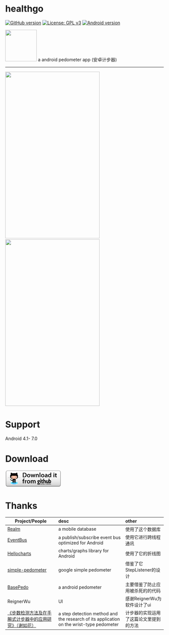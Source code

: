 # healthgo
[![GitHub version](https://img.shields.io/badge/version-1.0.0-blue.svg)](https://github.com/gojuukaze/healthgo/releases/tag/v1.0.0) 
[![License: GPL v3](https://img.shields.io/badge/license-GPL-blue.svg)](https://github.com/gojuukaze/healthgo/blob/master/LICENSE)
[![Android version](https://img.shields.io/badge/android-4.1%2B-blue.svg)]()
  
<img width = "100" height = "100" src="https://github.com/gojuukaze/healthgo/blob/master/pic/ic_launcher.png?raw=true">
a android pedometer app (安卓计步器)

---
<p>
  <a target="_blank" ><img width = "300" height = "529" src="https://github.com/gojuukaze/healthgo/blob/master/pic/1.png?raw=true"></a>
  <a target="_blank" ><img  width = "300" height = "529" src="https://github.com/gojuukaze/healthgo/blob/master/pic/2.png?raw=true"></a>
</p>

# Support
Android 4.1- 7.0

# Download
[![Download](https://github.com/gojuukaze/ScreenOffTime/blob/master/pic/3.png?raw=true)](https://github.com/gojuukaze/healthgo/releases) 


# Thanks
| Project/People | desc           | other  | 
| ------------- |:-------------|:-----| 
| [Realm](https://realm.io) | a mobile database | 使用了这个数据库 | 
| [EventBus](https://github.com/greenrobot/EventBus) | a publish/subscribe event bus optimized for Android  |  使用它进行跨线程通讯 | 
| [Hellocharts](https://github.com/lecho/hellocharts-android) | charts/graphs library for Android       | 使用了它的折线图 | 
| [simple-pedometer](https://github.com/google/simple-pedometer) | google simple pedometer | 借鉴了它StepListener的设计 | 
| [BasePedo](https://github.com/xfmax/BasePedo) | a android pedometer | 主要借鉴了防止应用被杀死的的代码 | 
| ReignerWu | UI | 感谢ReignerWu为软件设计了ui | 
| [《步数检测方法及在手腕式计步器中的应用研究》（谢如花）](https://wenku.baidu.com/view/419c7ad96bec0975f565e22e.html) | a step detection method and the research of its application on the wrist-type pedometer | 计步器的实现运用了这篇论文里提到的方法 |